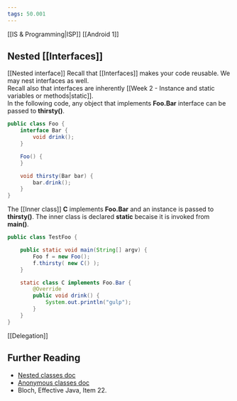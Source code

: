 ```yaml
---
tags: 50.001
---
```

[[IS & Programming|ISP]]
[[Android 1]]

## Nested [[Interfaces]]
[[Nested interface]]
Recall that [[Interfaces]] makes your code reusable. We may nest interfaces as well.\
Recall also that interfaces are inherently [[Week 2 - Instance and static variables or methods|static]].\
In the following code, any object that implements **Foo.Bar** interface can be passed to **thirsty()**.
```java
public class Foo {
	interface Bar {
		void drink();
	}

	Foo() {
	}

	void thirsty(Bar bar) {
		bar.drink();	
	}
}
```

The [[Inner class]] **C** implements **Foo.Bar** and an instance is passed to **thirsty()**. The inner class is declared **static** becaise it is invoked from **main()**.
```java
public class TestFoo {

	public static void main(String[] argv) {
		Foo f = new Foo();
		f.thirsty( new C() );
	}

	static class C implements Foo.Bar {
		@Override
		public void drink() {
			System.out.println("gulp");
		}
	}
}
```
[[Delegation]]

## Further Reading
- [Nested classes doc](https://docs.oracle.com/javase/tutorial/java/javaOO/nested.html)
- [Anonymous classes doc](https://docs.oracle.com/javase/tutorial/java/javaOO/anonymousclasses.html)
- Bloch, Effective Java, Item 22.